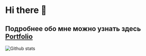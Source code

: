 # Hi there 👋

## Подробнее обо мне можно узнать здесь [Portfolio](https://github.com/danula-ded)

![Github stats](https://github-readme-stats.vercel.app/api?username=danula-ded)

<!--
Использование:

Скопируйте и вставьте этот код в свой readme и измените имя пользователя и репозиторий.

![ReadMe Card](https://github-readme-stats.vercel.app/api/pin/?username=YourUsername&repo=YourRepositoryName)
-->

<!--
Использование:

Скопируйте этот рабочий процесс в свою учетную запись Pipedream (https://pipedream.com/@/p_G6CNmN/edit?copy=true)
Добавьте изображение счетчика просмотров профиля в свой Github Readme (используйте URL конечной точки Pipedream)
![counter](https://[YourEndpoint].m.pipedream.net)

https://pipedream.com/@danula-ded/invite?token=f31d338e3da6f07e5d2d427dec1dfaeb
-->

<!--
**danula-ded/danula-ded** is a ✨ _special_ ✨ repository because its `README.md` (this file) appears on your GitHub profile.

Here are some ideas to get you started:

- 🔭 I’m currently working on ...
- 🌱 I’m currently learning ...
- 👯 I’m looking to collaborate on ...
- 🤔 I’m looking for help with ...
- 💬 Ask me about ...
- 📫 How to reach me: ...
- 😄 Pronouns: ...
- ⚡ Fun fact: ...
-->
